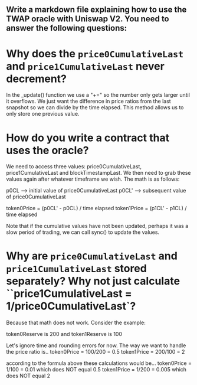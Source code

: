 ## Write a markdown file explaining how to use the TWAP oracle with Uniswap V2. You need to answer the following questions:

# Why does the `price0CumulativeLast` and `price1CumulativeLast` never decrement?

In the \_update() function we use a "+=" so the number only gets larger until it overflows. We just want the difference in price ratios from the last snapshot
so we can divide by the time elapsed. This method allows us to only store one previous value.

# How do you write a contract that uses the oracle?

We need to access three values: price0CumulativeLast, price1CumulativeLast and blockTimestampLast. We then need to grab these values again after whatever
timeframe we wish. The math is as follows:

p0CL --> initial value of price0CumulativeLast
p0CL' --> subsequent value of price0CumulativeLast

token0Price = (p0CL' - p0CL) / time elapsed
token1Price = (p1CL' - p1CL) / time elapsed

Note that if the cumulative values have not been updated, perhaps it was a slow period of trading, we can call sync() to update the values.

# Why are `price0CumulativeLast` and `price1CumulativeLast` stored separately? Why not just calculate ``price1CumulativeLast = 1/price0CumulativeLast`?

Because that math does not work. Consider the example:

token0Reserve is 200 and
token1Reserve is 100

Let's ignore time and rounding errors for now. The way we want to handle the price ratio is..
token0Price = 100/200 = 0.5
token1Price = 200/100 = 2

according to the formula above these calculations would be...
token0Price = 1/100 = 0.01 which does NOT equal 0.5
token1Price = 1/200 = 0.005 which does NOT equal 2
